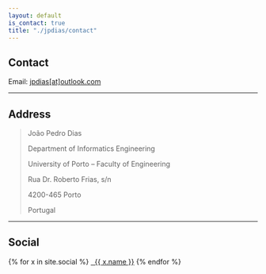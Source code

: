 ```yaml
---
layout: default
is_contact: true
title: "./jpdias/contact"
---
```


## Contact

<i class="far fa-envelope"></i> Email: [jpdias[at]outlook.com](mailto:jpdias@outlook.com)

---

## Address

> João Pedro Dias
>
> Department of Informatics Engineering
>
> University of Porto – Faculty of Engineering
>
> Rua Dr. Roberto Frias, s/n
>
> 4200-465 Porto
>
> Portugal

---

## Social

{% for x in site.social %}
   <a href="{{ x.url }}" target="_blank"><i class="{{ x.icon }}"></i> &nbsp; {{ x.name }}</a>
{% endfor %}
